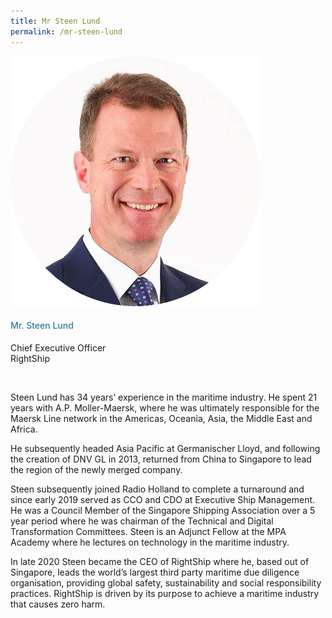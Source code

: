 ```yaml
---
title: Mr Steen Lund
permalink: /mr-steen-lund
---
```

<div class="row">
            <div class="col is-3">
              <img src="images/speakers/Steen-Lund.png">
            </div>
            <div class="col is-9 speaker-details">
              <h4>Mr. Steen Lund</h4>
<p>Chief Executive Officer<br>
RightShip</p><br>
<p>Steen Lund has 34 years’ experience in the maritime industry. He spent 21 years with A.P. Moller-Maersk, where he was ultimately responsible for the Maersk Line network in the Americas, Oceania, Asia, the Middle East and Africa.</p>
<p>
He subsequently headed Asia Pacific at Germanischer Lloyd, and following the creation of DNV GL in 2013, returned from China to Singapore to lead the region of the newly merged company.</p>
<p>
Steen subsequently joined Radio Holland to complete a turnaround and since early 2019 served as CCO and CDO at Executive Ship Management. He was a Council Member of the Singapore Shipping Association over a 5 year period where he was chairman of the Technical and Digital Transformation Committees. Steen is an Adjunct Fellow at the MPA Academy where he lectures on technology in the maritime industry.</p>
<p>
In late 2020 Steen became the CEO of RightShip where he, based out of Singapore, leads the world’s largest third party maritime due diligence organisation, providing global safety, sustainability and social responsibility practices. RightShip is driven by its purpose to achieve a maritime industry that causes zero harm.
</p>
            </div>
          </div> 
					
<style type="text/css"> 
    .is-left{
      text-align: left;
    }
    h4{
      font-weight: 500; 
      color: #337B9A !important;
    }
     .speaker-details p { text-align: justified; }
  </style>